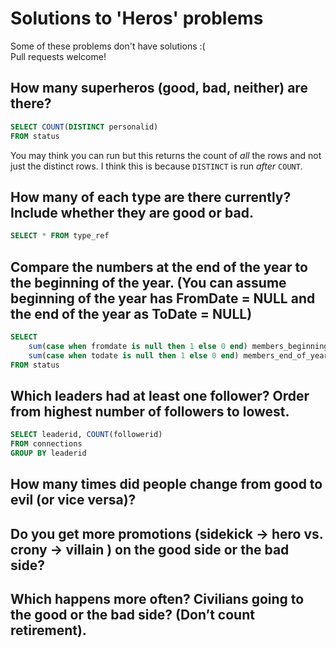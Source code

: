 # Solutions to 'Heros' problems

Some of these problems don't have solutions :(  
Pull requests welcome!

## How many superheros (good, bad, neither) are there?

```sql
SELECT COUNT(DISTINCT personalid)
FROM status
```

You may think you can run but this returns the count of *all* the rows and not just the distinct rows. I think this is because `DISTINCT` is run *after* `COUNT`.

## How many of each type are there currently? Include whether they are good or bad.

```sql
SELECT * FROM type_ref
```

## Compare the numbers at the end of the year to the beginning of the year. (You can assume beginning of the year has FromDate = NULL and the end of the year as ToDate = NULL)

```sql
SELECT 
    sum(case when fromdate is null then 1 else 0 end) members_beginning_year,
    sum(case when todate is null then 1 else 0 end) members_end_of_year
FROM status
```

## Which leaders had at least one follower? Order from highest number of followers to lowest.

```sql
SELECT leaderid, COUNT(followerid) 
FROM connections
GROUP BY leaderid
```

## How many times did people change from good to evil (or vice versa)?

## Do you get more promotions (sidekick -> hero vs. crony -> villain ) on the good side or the bad side?

## Which happens more often? Civilians going to the good or the bad side? (Don’t count retirement).
